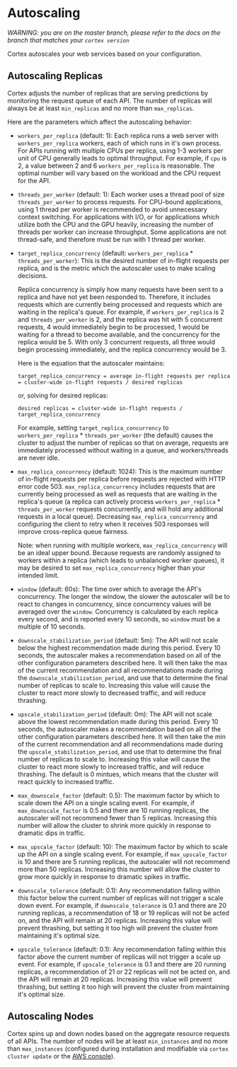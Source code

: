 # Autoscaling

_WARNING: you are on the master branch, please refer to the docs on the branch that matches your `cortex version`_

Cortex autoscales your web services based on your configuration.

## Autoscaling Replicas

Cortex adjusts the number of replicas that are serving predictions by monitoring the request queue of each API. The number of replicas will always be at least `min_replicas` and no more than `max_replicas`.

Here are the parameters which affect the autoscaling behavior:

* `workers_per_replica` (default: 1): Each replica runs a web server with `workers_per_replica` workers, each of which runs in it's own process. For APIs running with multiple CPUs per replica, using 1-3 workers per unit of CPU generally leads to optimal throughput. For example, if `cpu` is 2, a value between 2 and 6 `workers_per_replica` is reasonable. The optimal number will vary based on the workload and the CPU request for the API.

* `threads_per_worker` (default: 1): Each worker uses a thread pool of size `threads_per_worker` to process requests. For CPU-bound applications, using 1 thread per worker is recommended to avoid unnecessary context switching. For applications with I/O, or for applications which utilize both the CPU and the GPU heavily, increasing the number of threads per worker can increase throughput. Some applications are not thread-safe, and therefore must be run with 1 thread per worker.

* `target_replica_concurrency` (default: `workers_per_replica` * `threads_per_worker`): This is the desired number of in-flight requests per replica, and is the metric which the autoscaler uses to make scaling decisions.

  Replica concurrency is simply how many requests have been sent to a replica and have not yet been responded to. Therefore, it includes requests which are currently being processed and requests which are waiting in the replica's queue. For example, if `workers_per_replica` is 2 and `threads_per_worker` is 2, and the replica was hit with 5 concurrent requests, 4 would immediately begin to be processed, 1 would be waiting for a thread to become available, and the concurrency for the replica would be 5. With only 3 concurrent requests, all three would begin processing immediately, and the replica concurrency would be 3.

  Here is the equation that the autoscaler maintains:

  `target_replica_concurrency = average in-flight requests per replica = cluster-wide in-flight requests / desired replicas`

  or, solving for desired replicas:

  `desired replicas = cluster-wide in-flight requests / target_replica_concurrency`

  For example, setting `target_replica_concurrency` to `workers_per_replica` * `threads_per_worker` (the default) causes the cluster to adjust the number of replicas so that on average, requests are immediately processed without waiting in a queue, and workers/threads are never idle.

* `max_replica_concurrency` (default: 1024): This is the maximum number of in-flight requests per replica before requests are rejected with HTTP error code 503. `max_replica_concurrency` includes requests that are currently being processed as well as requests that are waiting in the replica's queue (a replica can actively process `workers_per_replica` * `threads_per_worker` requests concurrently, and will hold any additional requests in a local queue). Decreasing `max_replica_concurrency` and configuring the client to retry when it receives 503 responses will improve cross-replica queue fairness.

  Note: when running with multiple workers, `max_replica_concurrency` will be an ideal upper bound. Because requests are randomly assigned to workers within a replica (which leads to unbalanced worker queues), it may be desired to set `max_replica_concurrency` higher than your intended limit.

* `window` (default: 60s): The time over which to average the API's concurrency. The longer the window, the slower the autoscaler will be to react to changes in concurrency, since concurrency values will be averaged over the `window`. Concurrency is calculated by each replica every second, and is reported every 10 seconds, so `window` must be a multiple of 10 seconds.

* `downscale_stabilization_period` (default: 5m): The API will not scale below the highest recommendation made during this period. Every 10 seconds, the autoscaler makes a recommendation based on all of the other configuration parameters described here. It will then take the max of the current recommendation and all recommendations made during the `downscale_stabilization_period`, and use that to determine the final number of replicas to scale to. Increasing this value will cause the cluster to react more slowly to decreased traffic, and will reduce thrashing.

* `upscale_stabilization_period` (default: 0m): The API will not scale above the lowest recommendation made during this period. Every 10 seconds, the autoscaler makes a recommendation based on all of the other configuration parameters described here. It will then take the min of the current recommendation and all recommendations made during the `upscale_stabilization_period`, and use that to determine the final number of replicas to scale to. Increasing this value will cause the cluster to react more slowly to increased traffic, and will reduce thrashing. The default is 0 mintues, which means that the cluster will react quickly to increased traffic.

* `max_downscale_factor` (default: 0.5): The maximum factor by which to scale down the API on a single scaling event. For example, if `max_downscale_factor` is 0.5 and there are 10 running replicas, the autoscaler will not recommend fewer than 5 replicas. Increasing this number will allow the cluster to shrink more quickly in response to dramatic dips in traffic.

* `max_upscale_factor` (default: 10): The maximum factor by which to scale up the API on a single scaling event. For example, if `max_upscale_factor` is 10 and there are 5 running replicas, the autoscaler will not recommend more than 50 replicas. Increasing this number will allow the cluster to grow more quickly in response to dramatic spikes in traffic.

* `downscale_tolerance` (default: 0.1): Any recommendation falling within this factor below the current number of replicas will not trigger a scale down event. For example, if `downscale_tolerance` is 0.1 and there are 20 running replicas, a recommendation of 18 or 19 replicas will not be acted on, and the API will remain at 20 replicas. Increasing this value will prevent thrashing, but setting it too high will prevent the cluster from maintaining it's optimal size.

* `upscale_tolerance` (default: 0.1): Any recommendation falling within this factor above the current number of replicas will not trigger a scale up event. For example, if `upscale_tolerance` is 0.1 and there are 20 running replicas, a recommendation of 21 or 22 replicas will not be acted on, and the API will remain at 20 replicas. Increasing this value will prevent thrashing, but setting it too high will prevent the cluster from maintaining it's optimal size.

## Autoscaling Nodes

Cortex spins up and down nodes based on the aggregate resource requests of all APIs. The number of nodes will be at least `min_instances` and no more than `max_instances` (configured during installation and modifiable via `cortex cluster update` or the [AWS console](https://docs.aws.amazon.com/autoscaling/ec2/userguide/as-manual-scaling.html)).
